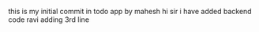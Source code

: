 this is my initial commit in todo app by mahesh
hi sir i have added backend code 
ravi adding 3rd line